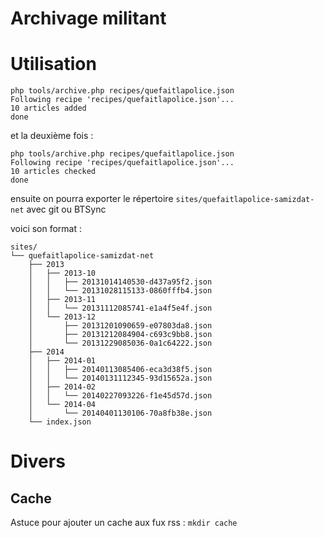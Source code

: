 Archivage militant
==================


# Utilisation

```
php tools/archive.php recipes/quefaitlapolice.json 
Following recipe 'recipes/quefaitlapolice.json'...
10 articles added
done
```

et la deuxième fois :

```
php tools/archive.php recipes/quefaitlapolice.json 
Following recipe 'recipes/quefaitlapolice.json'...
10 articles checked
done
```

ensuite on pourra exporter le répertoire `sites/quefaitlapolice-samizdat-net` avec git ou BTSync

voici son format :

```
sites/
└── quefaitlapolice-samizdat-net
    ├── 2013
    │   ├── 2013-10
    │   │   ├── 20131014140530-d437a95f2.json
    │   │   └── 20131028115133-0860fffb4.json
    │   ├── 2013-11
    │   │   └── 20131112085741-e1a4f5e4f.json
    │   └── 2013-12
    │       ├── 20131201090659-e07803da8.json
    │       ├── 20131212084904-c693c9bb8.json
    │       └── 20131229085036-0a1c64222.json
    ├── 2014
    │   ├── 2014-01
    │   │   ├── 20140113085406-eca3d38f5.json
    │   │   └── 20140131112345-93d15652a.json
    │   ├── 2014-02
    │   │   └── 20140227093226-f1e45d57d.json
    │   └── 2014-04
    │       └── 20140401130106-70a8fb38e.json
    └── index.json

```



# Divers 

## Cache

Astuce pour ajouter un cache aux fux rss :
`mkdir cache`


## 
